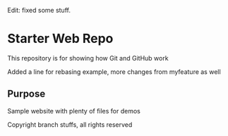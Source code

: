 Edit: fixed some stuff. 

# Starter Web Repo

This repository is for showing how Git and GitHub work

Added a line for rebasing example, more changes from myfeature as well

## Purpose

Sample website with plenty of files for demos

Copyright branch stuffs, all rights reserved
